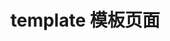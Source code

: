 <!--
 * @Author: Pi Patle
 * @Email: pisenliang@gmail.com
 * @Github: https://github.com/SenLiangpi
 * @Website: https://senliangpi.github.io/blog/#/
 * @Date: 2022-01-04 10:44:18
 * @LastEditors: Pi Patle
 * @LastEditTime: 2022-01-19 13:49:45
-->
# template 模板页面

